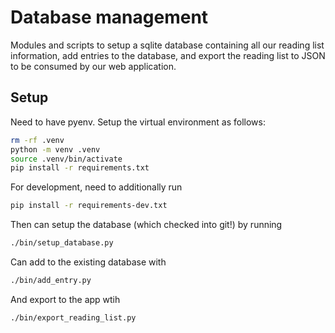 # Database management

Modules and scripts to setup a sqlite database containing all
our reading list information, add entries to the database, and
export the reading list to JSON to be consumed by our web application.

## Setup

Need to have pyenv. Setup the virtual environment as follows:

```bash
rm -rf .venv
python -m venv .venv
source .venv/bin/activate
pip install -r requirements.txt
```

For development, need to additionally run

```bash
pip install -r requirements-dev.txt
```

Then can setup the database (which checked into git!) by running

```bash
./bin/setup_database.py
```

Can add to the existing database with

```bash
./bin/add_entry.py
```

And export to the app wtih

```bash
./bin/export_reading_list.py
```


